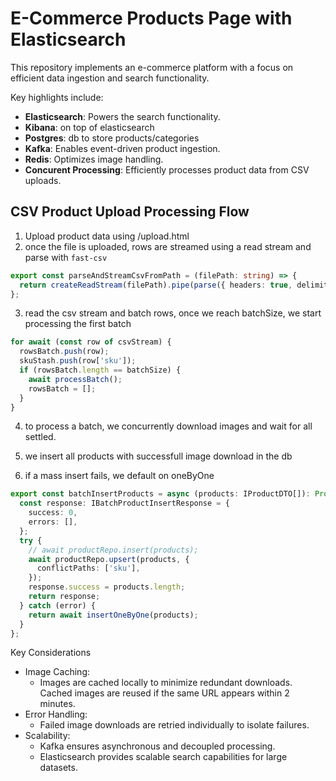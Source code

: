 # E-Commerce Products Page with Elasticsearch

This repository implements an e-commerce platform with a focus on efficient data ingestion and search functionality.

Key highlights include:

- **Elasticsearch**: Powers the search functionality.
- **Kibana**: on top of elasticsearch
- **Postgres**: db to store products/categories
- **Kafka**: Enables event-driven product ingestion.
- **Redis**: Optimizes image handling.
- **Concurent Processing**: Efficiently processes product data from CSV uploads.

## CSV Product Upload Processing Flow

1. Upload product data using /upload.html
2. once the file is uploaded, rows are streamed using a read stream and parse with `fast-csv`

```typescript
export const parseAndStreamCsvFromPath = (filePath: string) => {
  return createReadStream(filePath).pipe(parse({ headers: true, delimiter: ',', quote: "'" }));
};
```

3. read the csv stream and batch rows, once we reach batchSize, we start processing the first batch

```typescript
for await (const row of csvStream) {
  rowsBatch.push(row);
  skuStash.push(row['sku']);
  if (rowsBatch.length == batchSize) {
    await processBatch();
    rowsBatch = [];
  }
}
```

4. to process a batch, we concurrently download images and wait for all settled.

5. we insert all products with successfull image download in the db

6. if a mass insert fails, we default on oneByOne

```typescript
export const batchInsertProducts = async (products: IProductDTO[]): Promise<IBatchProductInsertResponse> => {
  const response: IBatchProductInsertResponse = {
    success: 0,
    errors: [],
  };
  try {
    // await productRepo.insert(products);
    await productRepo.upsert(products, {
      conflictPaths: ['sku'],
    });
    response.success = products.length;
    return response;
  } catch (error) {
    return await insertOneByOne(products);
  }
};
```

Key Considerations

- Image Caching:
  - Images are cached locally to minimize redundant downloads. Cached images are reused if the same URL appears within 2 minutes.
- Error Handling:
  - Failed image downloads are retried individually to isolate failures.
- Scalability:
  - Kafka ensures asynchronous and decoupled processing.
  - Elasticsearch provides scalable search capabilities for large datasets.
